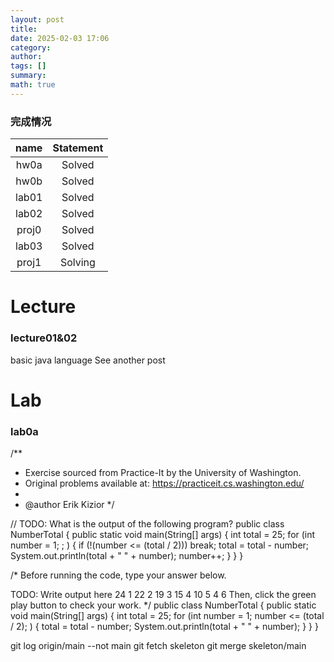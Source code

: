 ```yaml
---
layout: post
title: 
date: 2025-02-03 17:06
category: 
author: 
tags: []
summary: 
math: true
---
```

### 完成情况
| name  | Statement |
| :---: | :-------: |
| hw0a  |  Solved   |
| hw0b  |  Solved   |
| lab01 |  Solved   |
| lab02 |  Solved   |
| proj0 |  Solved   |
| lab03 |  Solved   |
| proj1 |  Solving  |

# Lecture
### lecture01&02
basic java language
See another post
# Lab
### lab0a
/**
 * Exercise sourced from Practice-It by the University of Washington.
 * Original problems available at: https://practiceit.cs.washington.edu/
 *
 * @author Erik Kizior
 */

// TODO: What is the output of the following program?
public class NumberTotal {
    public static void main(String[] args) {
        int total = 25;
        for (int number = 1; ; ) {
            if (!(number <= (total / 2))) break;
            total = total - number;
            System.out.println(total + " " + number);
            number++;
        }
    }
}

/* Before running the code, type your answer below.

TODO: Write output here
24 1
22 2
19 3
15 4
10 5
4 6
Then, click the green play button to check your work. */
public class NumberTotal {
    public static void main(String[] args) {
        int total = 25;
        for (int number = 1; number <= (total / 2); ) {
            total = total - number;
            System.out.println(total + " " + number);
        }
    }
}

git log origin/main --not main
git fetch skeleton
git merge skeleton/main